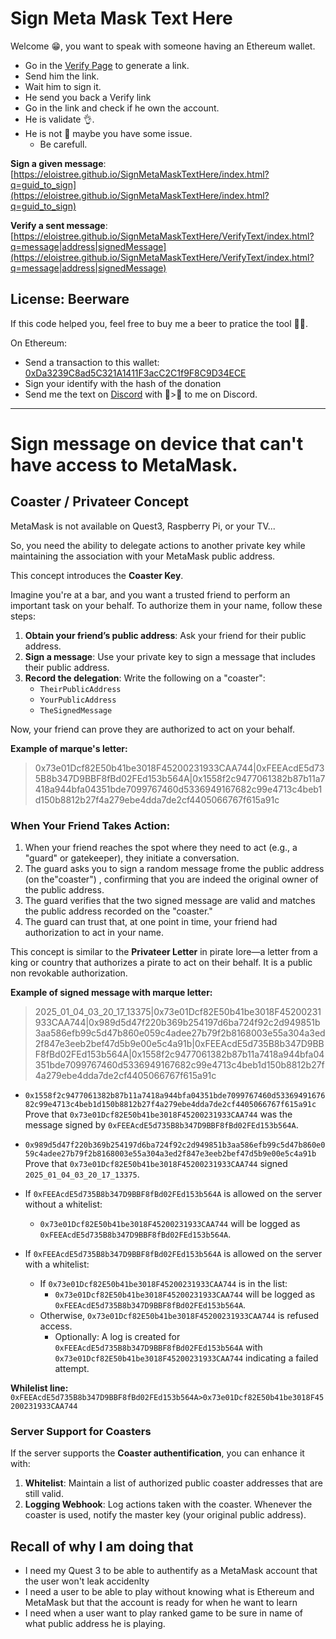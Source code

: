 # Sign Meta Mask Text Here

Welcome 😁, you want to speak with someone having an Ethereum wallet.

- Go in the [Verify Page](https://eloistree.github.io/SignMetaMaskTextHere/VerifyText/index.html) to generate a link.
- Send him the link.
- Wait him to sign it.
- He send you back a Verify link
- Go in the link and check if he own the account.
- He is validate 👌.
- He is not 🥸 maybe you have some issue.
  - Be carefull.

**Sign a given message**: [https://eloistree.github.io/SignMetaMaskTextHere/index.html?q=guid_to_sign](https://eloistree.github.io/SignMetaMaskTextHere/index.html?q=guid_to_sign)    

**Verify a sent message**:  [https://eloistree.github.io/SignMetaMaskTextHere/VerifyText/index.html?q=message|address|signedMessage](https://eloistree.github.io/SignMetaMaskTextHere/VerifyText/index.html?q=message|address|signedMessage)  



## License: Beerware

If this code helped you, feel free to buy me a beer to pratice the tool 🍻😁.  

On Ethereum:  
- Send a transaction to this wallet: [0xDa3239C8ad5C321A1411F3acC2C1f9F8C9D34ECE](https://etherscan.io/address/0xDa3239C8ad5C321A1411F3acC2C1f9F8C9D34ECE)
- Sign your identify with the hash of the donation 
- Send me the text on [Discord](https://discord.gg/VDQqW2RYVF) with 👋>🍻 to me on Discord.




-----------------


# Sign message on device that can't have access to MetaMask.

## Coaster / Privateer Concept

MetaMask is not available on Quest3, Raspberry Pi, or your TV...

So, you need the ability to delegate actions to another private key while maintaining the association with your MetaMask public address. 

This concept introduces the **Coaster Key**.

Imagine you're at a bar, and you want a trusted friend to perform an important task on your behalf. To authorize them in your name, follow these steps:

1. **Obtain your friend’s public address**: Ask your friend for their public address.  
2. **Sign a message**: Use your private key to sign a message that includes their public address.  
3. **Record the delegation**: Write the following on a "coaster":  
   - `TheirPublicAddress`  
   - `YourPublicAddress`  
   - `TheSignedMessage`  

Now, your friend can prove they are authorized to act on your behalf.

**Example of marque's letter:**  
> 0x73e01Dcf82E50b41be3018F45200231933CAA744|0xFEEAcdE5d735B8b347D9BBF8fBd02FEd153b564A|0x1558f2c9477061382b87b11a7418a944bfa04351bde7099767460d5336949167682c99e4713c4beb1d150b8812b27f4a279ebe4dda7de2cf4405066767f615a91c  


### When Your Friend Takes Action:
1. When your friend reaches the spot where they need to act (e.g., a "guard" or gatekeeper), they initiate a conversation.  
2. The guard asks you to sign a random message frome the public address (on the"coaster") , confirming that you are indeed the original owner of the public address.  
3. The guard verifies that the two signed message are valid and matches the public address recorded on the "coaster."  
4. The guard can trust that, at one point in time, your friend had authorization to act in your name.

This concept is similar to the **Privateer Letter** in pirate lore—a letter from a king or country that authorizes a pirate to act on their behalf.
It is a public non revokable authorization. 

**Example of signed message with marque letter:**
> 2025_01_04_03_20_17_13375|0x73e01Dcf82E50b41be3018F45200231933CAA744|0x989d5d47f220b369b254197d6ba724f92c2d949851b3aa586efb99c5d47b860e059c4adee27b79f2b8168003e55a304a3ed2f847e3eeb2bef47d5b9e00e5c4a91b|0xFEEAcdE5d735B8b347D9BBF8fBd02FEd153b564A|0x1558f2c9477061382b87b11a7418a944bfa04351bde7099767460d5336949167682c99e4713c4beb1d150b8812b27f4a279ebe4dda7de2cf4405066767f615a91c

- `0x1558f2c9477061382b87b11a7418a944bfa04351bde7099767460d5336949167682c99e4713c4beb1d150b8812b27f4a279ebe4dda7de2cf4405066767f615a91c`  
  Prove that `0x73e01Dcf82E50b41be3018F45200231933CAA744` was the message signed by `0xFEEAcdE5d735B8b347D9BBF8fBd02FEd153b564A`.

- `0x989d5d47f220b369b254197d6ba724f92c2d949851b3aa586efb99c5d47b860e059c4adee27b79f2b8168003e55a304a3ed2f847e3eeb2bef47d5b9e00e5c4a91b`  
  Prove that `0x73e01Dcf82E50b41be3018F45200231933CAA744` signed `2025_01_04_03_20_17_13375`.

- If `0xFEEAcdE5d735B8b347D9BBF8fBd02FEd153b564A` is allowed on the server without a whitelist:  
  - `0x73e01Dcf82E50b41be3018F45200231933CAA744` will be logged as `0xFEEAcdE5d735B8b347D9BBF8fBd02FEd153b564A`.

- If `0xFEEAcdE5d735B8b347D9BBF8fBd02FEd153b564A` is allowed on the server with a whitelist:  
  - If `0x73e01Dcf82E50b41be3018F45200231933CAA744` is in the list:  
    - `0x73e01Dcf82E50b41be3018F45200231933CAA744` will be logged as `0xFEEAcdE5d735B8b347D9BBF8fBd02FEd153b564A`.  
  - Otherwise, `0x73e01Dcf82E50b41be3018F45200231933CAA744` is refused access.  
    - Optionally: A log is created for `0xFEEAcdE5d735B8b347D9BBF8fBd02FEd153b564A` with `0x73e01Dcf82E50b41be3018F45200231933CAA744` indicating a failed attempt.


**Whilelist line:**  
`0xFEEAcdE5d735B8b347D9BBF8fBd02FEd153b564A>0x73e01Dcf82E50b41be3018F45200231933CAA744` 

### Server Support for Coasters

If the server supports the **Coaster authentification**, you can enhance it with:  
1. **Whitelist**: Maintain a list of authorized public coaster addresses that are still valid.  
2. **Logging Webhook**: Log actions taken with the coaster. Whenever the coaster is used, notify the master key (your original public address).


## Recall of why I am doing that

- I need my Quest 3 to be able to authentify as a MetaMask account that the user won't leak accidenlty
- I need a user to be able to play without knowing what is Ethereum and MetaMask but that the account is ready for when he want to learn
- I need when a user want to play ranked game to be sure in name of what public address he is playing.

